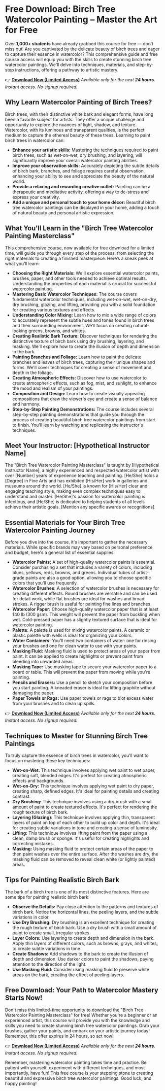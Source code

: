# Free Download: Birch Tree Watercolor Painting – Master the Art for Free

Over **1,000+ students** have already grabbed this course for free — don’t miss out!
Are you captivated by the delicate beauty of birch trees and eager to capture their essence in watercolor? This comprehensive guide and free course access will equip you with the skills to create stunning birch tree watercolor paintings. We'll delve into techniques, materials, and step-by-step instructions, offering a pathway to artistic mastery.

👉 [**Download Now (Limited Access)**](https://udemywork.com/birch-tree-watercolor-painting)
_Available only for the next **24 hours**. Instant access. No signup required._

## Why Learn Watercolor Painting of Birch Trees?

Birch trees, with their distinctive white bark and elegant forms, have long been a favorite subject for artists. They offer a unique challenge and opportunity to explore the nuances of light, shadow, and texture. Watercolor, with its luminous and transparent qualities, is the perfect medium to capture the ethereal beauty of these trees. Learning to paint birch trees in watercolor can:

*   **Enhance your artistic skills:** Mastering the techniques required to paint birch trees, such as wet-on-wet, dry brushing, and layering, will significantly improve your overall watercolor painting abilities.
*   **Improve your observation skills:** Accurately depicting the subtle details of birch bark, branches, and foliage requires careful observation, enhancing your ability to see and appreciate the beauty of the natural world.
*   **Provide a relaxing and rewarding creative outlet:** Painting can be a therapeutic and meditative activity, offering a way to de-stress and express your creativity.
*   **Add a unique and personal touch to your home décor:** Beautiful birch tree watercolor paintings can be displayed in your home, adding a touch of natural beauty and personal artistic expression.

## What You'll Learn in the "Birch Tree Watercolor Painting Masterclass"

This comprehensive course, now available for free download for a limited time, will guide you through every step of the process, from selecting the right materials to creating a finished masterpiece. Here’s a sneak peek at what you’ll learn:

*   **Choosing the Right Materials:** We'll explore essential watercolor paints, brushes, paper, and other tools needed to achieve optimal results. Understanding the properties of each material is crucial for successful watercolor painting.
*   **Mastering Basic Watercolor Techniques:** The course covers fundamental watercolor techniques, including wet-on-wet, wet-on-dry, dry brushing, glazing, and lifting, providing you with a solid foundation for creating various textures and effects.
*   **Understanding Color Mixing:** Learn how to mix a wide range of colors to accurately represent the subtle hues and tones found in birch trees and their surrounding environment. We'll focus on creating natural-looking greens, browns, and whites.
*   **Creating Realistic Bark Texture:** Discover techniques for rendering the distinctive texture of birch bark using dry brushing, layering, and masking. We'll explore how to create the illusion of depth and dimension in the bark.
*   **Painting Branches and Foliage:** Learn how to paint the delicate branches and leaves of birch trees, capturing their unique shapes and forms. We'll cover techniques for creating a sense of movement and depth in the foliage.
*   **Creating Atmospheric Effects:** Discover how to use watercolor to create atmospheric effects, such as fog, mist, and sunlight, to enhance the mood and realism of your paintings.
*   **Composition and Design:** Learn how to create visually appealing compositions that draw the viewer's eye and create a sense of balance and harmony.
*   **Step-by-Step Painting Demonstrations:** The course includes several step-by-step painting demonstrations that guide you through the process of creating beautiful birch tree watercolor paintings from start to finish. You'll learn by watching and replicating the instructor's techniques.

## Meet Your Instructor: [Hypothetical Instructor Name]

The "Birch Tree Watercolor Painting Masterclass" is taught by [Hypothetical Instructor Name], a highly experienced and respected watercolor artist with over [Number] years of experience teaching and painting. [He/She] holds a [Degree] in Fine Arts and has exhibited [His/Her] work in galleries and museums around the world. [He/She] is known for [His/Her] clear and engaging teaching style, making even complex techniques easy to understand and master. [He/She]'s passion for watercolor painting is infectious, and [He/She] is dedicated to helping students of all levels achieve their artistic goals. [Mention any specific awards or recognitions].

## Essential Materials for Your Birch Tree Watercolor Painting Journey

Before you dive into the course, it's important to gather the necessary materials. While specific brands may vary based on personal preference and budget, here's a general list of essential supplies:

*   **Watercolor Paints:** A set of high-quality watercolor paints is essential. Consider purchasing a set that includes a variety of colors, including blues, yellows, reds, browns, and greens. Individual tubes of artist-grade paints are also a good option, allowing you to choose specific colors that you'll use frequently.
*   **Watercolor Brushes:** A selection of watercolor brushes is necessary for creating different effects. Round brushes are versatile and can be used for detail work, while flat brushes are ideal for washes and broad strokes. A rigger brush is useful for painting fine lines and branches.
*   **Watercolor Paper:** Choose high-quality watercolor paper that is at least 140 lb (300 gsm). This weight will prevent the paper from buckling when wet. Cold-pressed paper has a slightly textured surface that is ideal for watercolor painting.
*   **Palette:** A palette is used for mixing watercolor paints. A ceramic or plastic palette with wells is ideal for organizing your colors.
*   **Water Containers:** You'll need two containers of water: one for rinsing your brushes and one for clean water to use with your paints.
*   **Masking Fluid:** Masking fluid is used to protect areas of your paper from paint. It can be applied to create highlights or prevent paint from bleeding into unwanted areas.
*   **Masking Tape:** Use masking tape to secure your watercolor paper to a board or table. This will prevent the paper from moving while you're painting.
*   **Pencils and Erasers:** Use a pencil to sketch your composition before you start painting. A kneaded eraser is ideal for lifting graphite without damaging the paper.
*   **Paper Towels or Rags:** Use paper towels or rags to blot excess water from your brushes and to clean up spills.

👉 [**Download Now (Limited Access)**](https://udemywork.com/birch-tree-watercolor-painting)
_Available only for the next **24 hours**. Instant access. No signup required._

## Techniques to Master for Stunning Birch Tree Paintings

To truly capture the essence of birch trees in watercolor, you'll want to focus on mastering these key techniques:

*   **Wet-on-Wet:** This technique involves applying wet paint to wet paper, creating soft, blended edges. It's perfect for creating atmospheric effects and backgrounds.
*   **Wet-on-Dry:** This technique involves applying wet paint to dry paper, creating sharp, defined edges. It's ideal for painting details and creating contrast.
*   **Dry Brushing:** This technique involves using a dry brush with a small amount of paint to create textured effects. It's perfect for rendering the rough texture of birch bark.
*   **Layering (Glazing):** This technique involves applying thin, transparent layers of paint on top of each other to build up color and depth. It's ideal for creating subtle variations in tone and creating a sense of luminosity.
*   **Lifting:** This technique involves lifting paint from the paper using a clean, damp brush or sponge. It's useful for creating highlights and correcting mistakes.
*   **Masking:** Using masking fluid to protect certain areas of the paper to then paint washes over the entire surface. After the washes are dry, the masking fluid can be removed to reveal clean white (or lightly painted) areas.

## Tips for Painting Realistic Birch Bark

The bark of a birch tree is one of its most distinctive features. Here are some tips for painting realistic birch bark:

*   **Observe the Details:** Pay close attention to the patterns and textures of birch bark. Notice the horizontal lines, the peeling layers, and the subtle variations in color.
*   **Use Dry Brushing:** Dry brushing is an excellent technique for creating the rough texture of birch bark. Use a dry brush with a small amount of paint to create small, irregular strokes.
*   **Layer Colors:** Use layering to create depth and dimension in the bark. Apply thin layers of different colors, such as browns, grays, and whites, to create subtle variations in tone.
*   **Create Shadows:** Add shadows to the bark to create the illusion of depth and dimension. Use darker colors to paint the shadows, paying attention to the direction of the light.
*   **Use Masking Fluid:** Consider using masking fluid to preserve white areas on the bark, creating the effect of peeling layers.

## Free Download: Your Path to Watercolor Mastery Starts Now!

Don't miss this limited-time opportunity to download the "Birch Tree Watercolor Painting Masterclass" for free! Whether you're a beginner or an experienced artist, this course will provide you with the knowledge and skills you need to create stunning birch tree watercolor paintings. Grab your brushes, gather your paints, and embark on your artistic journey today! Remember, this offer expires in 24 hours, so act now!

👉 [**Download Now (Limited Access)**](https://udemywork.com/birch-tree-watercolor-painting)
_Available only for the next **24 hours**. Instant access. No signup required._

Remember, mastering watercolor painting takes time and practice. Be patient with yourself, experiment with different techniques, and most importantly, have fun! This free course is your stepping stone to creating beautiful and expressive birch tree watercolor paintings. Good luck, and happy painting!
